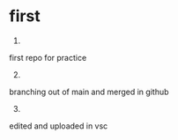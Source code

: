 # first

1.
first repo for practice

2.
branching out of main and merged in github

3.
edited and uploaded in vsc